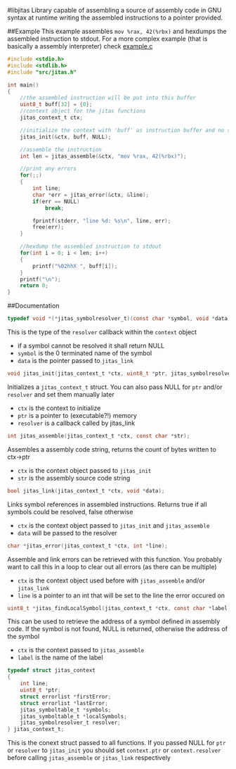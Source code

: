#libjitas
Library capable of assembling a source of assembly code in GNU syntax at runtime
writing the assembled instructions to a pointer provided.

##Example
This example assembles `mov %rax, 42(%rbx)` and hexdumps the assembled instruction to stdout.
For a more complex example (that is basically a assembly interpreter) check [example.c](example.c)
```C
#include <stdio.h>
#include <stdlib.h>
#include "src/jitas.h"

int main()
{
	//the assembled instruction will be put into this buffer
	uint8_t buff[32] = {0};
	//context object for the jitas functions
	jitas_context_t ctx;

	//initialize the context with 'buff' as instruction buffer and no symbol resolver
	jitas_init(&ctx, buff, NULL);

	//assemble the instruction
	int len = jitas_assemble(&ctx, "mov %rax, 42(%rbx)");

	//print any errors
	for(;;)
	{
		int line;
		char *err = jitas_error(&ctx, &line);
		if(err == NULL)
			break;

		fprintf(stderr, "line %d: %s\n", line, err);
		free(err);
	}

	//hexdump the assembled instruction to stdout
	for(int i = 0; i < len; i++)
	{
		printf("%02hhX ", buff[i]);
	}
	printf("\n");
	return 0;
}
```

##Documentation
```C
typedef void *(*jitas_symbolresolver_t)(const char *symbol, void *data);
```
This is the type of the `resolver` callback within the `context` object
- if a symbol cannot be resolved it shall return NULL
- `symbol` is the 0 terminated name of the symbol
- `data` is the pointer passed to `jitas_link`

```C
void jitas_init(jitas_context_t *ctx, uint8_t *ptr, jitas_symbolresolver_t resolver);
```
Initializes a `jitas_context_t` struct. You can also pass NULL for `ptr` and/or
`resolver` and set them manually later
- `ctx` is the context to initialize
- `ptr` is a pointer to (executable?!) memory
- `resolver` is a callback called by jitas_link

```C
int jitas_assemble(jitas_context_t *ctx, const char *str);
```
Assembles a assembly code string, returns the count of bytes written to ctx->ptr
- `ctx` is the context object passed to `jitas_init`
- `str` is the assembly source code string

```C
bool jitas_link(jitas_context_t *ctx, void *data);
```
Links symbol references in assembled instructions.
Returns true if all symbols could be resolved, false otherwise
- `ctx` is the context object passed to `jitas_init` and `jitas_assemble`
- `data` will be passed to the resolver

```C
char *jitas_error(jitas_context_t *ctx, int *line);
```
Assemble and link errors can be retrieved with this function.
You probably want to call this in a loop to clear out all errors (as there can be multiple)
- `ctx` is the context object used before with `jitas_assemble` and/or `jitas_link`
- `line` is a pointer to an int that will be set to the line the error occured on

```C
uint8_t *jitas_findLocalSymbol(jitas_context_t *ctx, const char *label);
```
This can be used to retrieve the address of a symbol defined in assembly code.
If the symbol is not found, NULL is returned, otherwise the address of the symbol
- `ctx` is the context passed to `jitas_assemble`
- `label` is the name of the label

```C
typedef struct jitas_context
{
	int line;
	uint8_t *ptr;
	struct errorlist *firstError;
	struct errorlist *lastError;
	jitas_symboltable_t *symbols;
	jitas_symboltable_t *localSymbols;
	jitas_symbolresolver_t resolver;
} jitas_context_t;
```
This is the conext struct passed to all functions.
If you passed NULL for `ptr` or `resolver` to `jitas_init` you should set `context.ptr`
or `context.resolver` before calling `jitas_assemble` or `jitas_link` respectively
